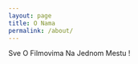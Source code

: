 ```yaml
---
layout: page
title: O Nama
permalink: /about/
---
```


Sve O Filmovima Na Jednom Mestu !



[jekyll-organization]: https://github.com/jekyll
